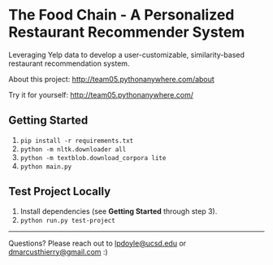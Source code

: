 # The Food Chain - A Personalized Restaurant Recommender System

Leveraging Yelp data to develop a user-customizable, similarity-based restaurant recommendation system.

About this project: http://team05.pythonanywhere.com/about  

Try it for yourself:  http://team05.pythonanywhere.com/  

## Getting Started 

1.  `pip install -r requirements.txt`
2.  `python -m nltk.downloader all`
3.  `python -m textblob.download_corpora lite`
4.  `python main.py`


## Test Project Locally

1.  Install dependencies (see **Getting Started** through step 3).
2.  `python run.py test-project`

---
Questions? Please reach out to lpdoyle@ucsd.edu or dmarcusthierry@gmail.com :) 
